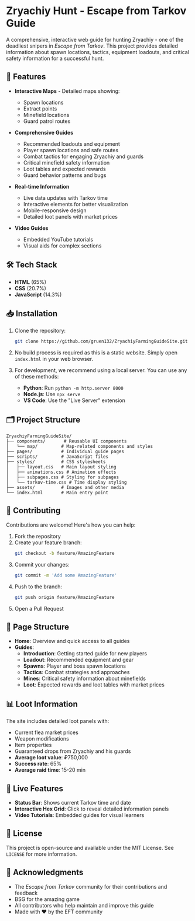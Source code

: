 # Zryachiy Hunt - Escape from Tarkov Guide

A comprehensive, interactive web guide for hunting Zryachiy - one of the deadliest snipers in *Escape from Tarkov*. This project provides detailed information about spawn locations, tactics, equipment loadouts, and critical safety information for a successful hunt.

## 🎯 Features

- **Interactive Maps** - Detailed maps showing:
  - Spawn locations
  - Extract points
  - Minefield locations
  - Guard patrol routes

- **Comprehensive Guides**
  - Recommended loadouts and equipment
  - Player spawn locations and safe routes
  - Combat tactics for engaging Zryachiy and guards
  - Critical minefield safety information
  - Loot tables and expected rewards
  - Guard behavior patterns and bugs

- **Real-time Information**
  - Live data updates with Tarkov time
  - Interactive elements for better visualization
  - Mobile-responsive design
  - Detailed loot panels with market prices

- **Video Guides**
  - Embedded YouTube tutorials
  - Visual aids for complex sections

## 🛠️ Tech Stack

- **HTML** (65%)
- **CSS** (20.7%)
- **JavaScript** (14.3%)

## 📥 Installation

1. Clone the repository:

   ```bash
   git clone https://github.com/gruen132/ZryachiyFarmingGuideSite.git
   ```

2. No build process is required as this is a static website. Simply open `index.html` in your web browser.

3. For development, we recommend using a local server. You can use any of these methods:

   - **Python**: Run `python -m http.server 8000`
   - **Node.js**: Use `npx serve`
   - **VS Code**: Use the "Live Server" extension

## 🗂️ Project Structure

```
ZryachiyFarmingGuideSite/
├── components/       # Reusable UI components
│   └── map/         # Map-related components and styles
├── pages/           # Individual guide pages
├── scripts/         # JavaScript files
├── styles/          # CSS stylesheets
│   ├── layout.css   # Main layout styling
│   ├── animations.css # Animation effects
│   ├── subpages.css # Styling for subpages
│   └── tarkov-time.css # Time display styling
├── assets/          # Images and other media
└── index.html       # Main entry point
```

## 🤝 Contributing

Contributions are welcome! Here's how you can help:

1. Fork the repository
2. Create your feature branch:
   ```bash
   git checkout -b feature/AmazingFeature
   ```
3. Commit your changes:
   ```bash
   git commit -m 'Add some AmazingFeature'
   ```
4. Push to the branch:
   ```bash
   git push origin feature/AmazingFeature
   ```
5. Open a Pull Request

## 📝 Page Structure

- **Home**: Overview and quick access to all guides
- **Guides**:
  - **Introduction**: Getting started guide for new players
  - **Loadout**: Recommended equipment and gear
  - **Spawns**: Player and boss spawn locations
  - **Tactics**: Combat strategies and approaches
  - **Mines**: Critical safety information about minefields
  - **Loot**: Expected rewards and loot tables with market prices

## 📊 Loot Information

The site includes detailed loot panels with:

- Current flea market prices
- Weapon modifications
- Item properties
- Guaranteed drops from Zryachiy and his guards
- **Average loot value**: ₽750,000
- **Success rate**: 65%
- **Average raid time**: 15-20 min

## 🔄 Live Features

- **Status Bar**: Shows current Tarkov time and date
- **Interactive Hex Grid**: Click to reveal detailed information panels
- **Video Tutorials**: Embedded guides for visual learners

## 📜 License

This project is open-source and available under the MIT License. See `LICENSE` for more information.

## 🙏 Acknowledgments

- The *Escape from Tarkov* community for their contributions and feedback
- BSG for the amazing game
- All contributors who help maintain and improve this guide
- Made with ❤️ by the EFT community

